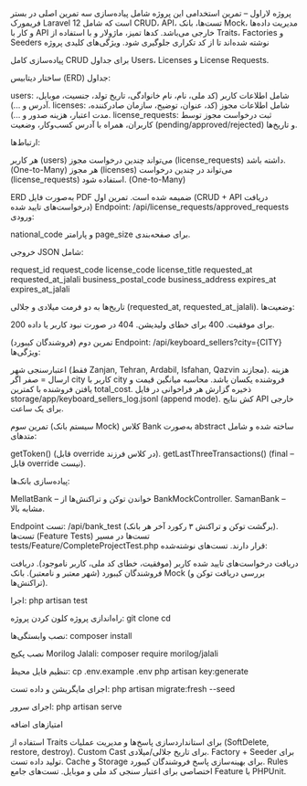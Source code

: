 پروژه لاراول – تمرین استخدامی
این پروژه شامل پیاده‌سازی سه تمرین اصلی در بستر فریمورک Laravel 12 است که شامل CRUD، API، تست‌ها، بانک Mock، مدیریت داده‌ها و کار با API خارجی می‌باشد. کدها تمیز، ماژولار و با استفاده از Traits، Factories و Seeders نوشته شده‌اند تا از کد تکراری جلوگیری شود.
ویژگی‌های کلیدی پروژه

پیاده‌سازی کامل CRUD برای جداول Users، Licenses و License Requests.

ساختار دیتابیس (ERD)
جداول:

users: شامل اطلاعات کاربر (کد ملی، نام، نام خانوادگی، تاریخ تولد، جنسیت، موبایل، آدرس و ...).
licenses: شامل اطلاعات مجوز (کد، عنوان، توضیح، سازمان صادرکننده، مدت اعتبار، هزینه صدور و ...).
license_requests: ثبت درخواست مجوز توسط کاربران، همراه با آدرس کسب‌وکار، وضعیت (pending/approved/rejected) و تاریخ‌ها.

ارتباط‌ها:

هر کاربر (users) می‌تواند چندین درخواست مجوز (license_requests) داشته باشد. (One-to-Many)
هر مجوز (licenses) می‌تواند در چندین درخواست (license_requests) استفاده شود. (One-to-Many)

ERD به‌صورت فایل PDF ضمیمه شده است.
تمرین اول (CRUD + API دریافت درخواست‌های تایید شده)
Endpoint: /api/license_requests/approved_requests
ورودی:

national_code و پارامتر page_size برای صفحه‌بندی.

خروجی JSON شامل:

request_id
request_code
license_code
license_title
requested_at
requested_at_jalali
business_postal_code
business_address
expires_at
expires_at_jalali

تاریخ‌ها به دو فرمت میلادی و جلالی (requested_at, requested_at_jalali).
وضعیت‌ها:

200 برای موفقیت.
400 برای خطای ولیدیشن.
404 در صورت نبود کاربر یا داده.

تمرین دوم (فروشندگان کیبورد)
Endpoint: /api/keyboard_sellers?city={CITY}
ویژگی‌ها:

اعتبارسنجی شهر (فقط Zanjan, Tehran, Ardabil, Isfahan, Qazvin مجازند).
هزینه ارسال = صفر اگر city کاربر با city فروشنده یکسان باشد.
محاسبه میانگین قیمت و یافتن فروشنده با کمترین total_cost.
ذخیره گزارش هر فراخوانی در فایل storage/app/keyboard_sellers_log.jsonl (append mode).
کش نتایج API خارجی برای یک ساعت.

تمرین سوم (سیستم بانک Mock)
کلاس Bank به‌صورت abstract ساخته شده و شامل متدهای:

getToken() (قابل override در کلاس فرزند).
getLastThreeTransactions() (final – قابل override نیست).

پیاده‌سازی بانک‌ها:

MellatBank – خواندن توکن و تراکنش‌ها از BankMockController.
SamanBank – مشابه بالا.

Endpoint تست: /api/bank_test (برگشت توکن و تراکنش ۳ رکورد آخر هر بانک).
تست‌ها (Feature Tests)
تست‌ها در مسیر tests/Feature/CompleteProjectTest.php قرار دارند.
تست‌های نوشته‌شده:

دریافت درخواست‌های تایید شده کاربر (موفقیت، خطای کد ملی، کاربر ناموجود).
دریافت فروشندگان کیبورد (شهر معتبر و نامعتبر).
بانک Mock (بررسی دریافت توکن و تراکنش‌ها).

اجرا:
php artisan test

راه‌اندازی پروژه
کلون کردن پروژه:
git clone <repo-url>
cd <project>

نصب وابستگی‌ها:
composer install

نصب پکیج Morilog Jalali:
composer require morilog/jalali

تنظیم فایل محیط:
cp .env.example .env
php artisan key:generate

اجرای مایگریشن و داده تست:
php artisan migrate:fresh --seed

اجرای سرور:
php artisan serve

امتیازهای اضافه

استفاده از Traits برای استانداردسازی پاسخ‌ها و مدیریت عملیات (SoftDelete, restore, destroy).
Custom Cast برای تاریخ جلالی/میلادی.
Factory + Seeder برای تولید داده تست.
Cache و Storage برای بهینه‌سازی پاسخ فروشندگان کیبورد.
Rules اختصاصی برای اعتبار سنجی کد ملی و موبایل.
تست‌های جامع Feature با PHPUnit.

